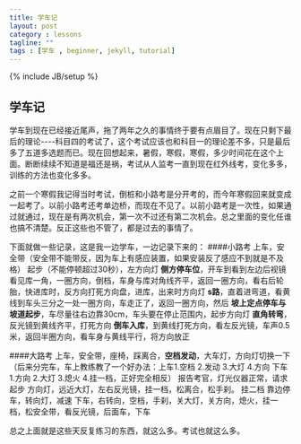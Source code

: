 ```yaml
---
title: 学车记
layout: post
category : lessons
tagline: ""
tags : [学车 , beginner, jekyll, tutorial]
---
```

{% include JB/setup %}

学车记
----

学车到现在已经接近尾声，拖了两年之久的事情终于要有点眉目了。现在只剩下最后的理论----科目四的考试了，这个考试应该也和科目一的理论差不多，只是最后多了五道多选题而已。现在回想起来，暑假，寒假，寒假，多少时间花在这个上面。断断续续不知道是福还是祸，考试从人监考一直到现在红外线考，变化多多，训练的方法也变化多多。

之前一个寒假我记得当时考试，倒桩和小路考是分开考的，而今年寒假回来就变成一起考了。以前小路考还考单边桥，而现在不见了。以前小路考是一次性，如果通过就通过，现在是有两次机会，第一次不过还有第二次机会。总之里面的变化任谁也搞不清楚。反正这些也不管了，都是过去的事情了。

下面就做一些记录，这是我一边学车，一边记录下来的：
####小路考
上车，安全带（安全带不能带反，因为车上有感应装置，如果安装反了感应不到就是不及格）
起步（不能停顿超过30秒），左方向灯
**侧方停车位**，开车到看到左边后视镜看见库一角，一圈方向，倒档，车身与库对角线齐平，返回一圈方向，看右后轮胎，快进库时，反方向打死方向盘，进库，出来时方向灯
**s路**，直着进弯道，看黄线到车头三分之一处一圈方向，车走正了，返回一圈方向，然后
**坡上定点停车与坡道起步**，车尽量往右边靠30cm，车头要在停止范围内，起步方向灯
**直角转弯**，反光镜到黄线齐平，打死方向
**倒车入库**，到黄线打死方向，看左反光镜，车声0.5米，返回半圈方向，看车身与黄线平行，将方向放正

####大路考
上车，安全带，座椅，踩离合，**空档发动**，大车灯，方向灯切换一下（后来分完车，车上教练教了一个好办法：上车1.空档 2.发动 3.大灯 4.方向 下车1.方向 2.大灯 3.熄火 4.挂一档，正好完全相反）
报告考官，灯光仪器正常，请求起步
方向灯，远近大灯，左右反光镜，挂一档，松离合，松手刹。
挂二档
靠边停车，转向灯，减速
下车，右转向，空档，手刹，关大灯，关方向，熄火，挂一档，松安全带，看反光镜，后面车，下车

总之上面就是这些天反复练习的东西，就这么多。考试也就这么多。